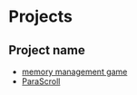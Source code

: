 # Projects

## Project name 

- [memory management game](https://r-kaveri24.github.io/Projects/memory%20management%20game/index.html)
- [ParaScroll](https://r-kaveri24.github.io/Projects/ParaScroll/index.html)
